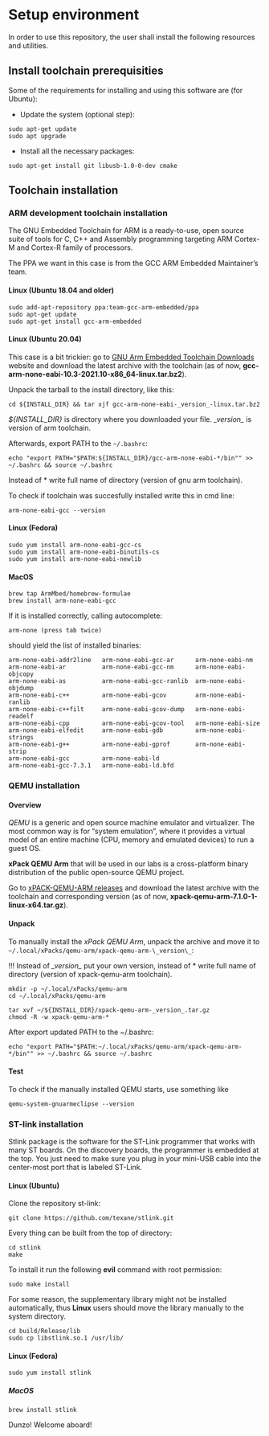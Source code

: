 Setup environment
=================

In order to use this repository, the user shall install the following
resources and utilities.

## Install toolchain prerequisities

Some of the requirements for installing and using this software are (for Ubuntu):
- Update the system (optional step):
```
sudo apt-get update
sudo apt upgrade
```
- Install all the necessary packages:
```
sudo apt-get install git libusb-1.0-0-dev cmake
```

## Toolchain installation

### ARM development toolchain installation

The GNU Embedded Toolchain for ARM is a ready-to-use, open source suite of
tools for C, C++ and Assembly programming targeting ARM Cortex-M and Cortex-R
family of processors.

The PPA we want in this case is from the GCC ARM Embedded Maintainer’s
team.

#### Linux (Ubuntu 18.04 and older)

```
sudo add-apt-repository ppa:team-gcc-arm-embedded/ppa
sudo apt-get update
sudo apt-get install gcc-arm-embedded
```

#### Linux (Ubuntu 20.04)

This case is a bit trickier: go to [GNU Arm Embedded Toolchain Downloads](https://developer.arm.com/tools-and-software/open-source-software/developer-tools/gnu-toolchain/gnu-rm/downloads) website and download the latest archive with the toolchain (as of now, **gcc-arm-none-eabi-10.3-2021.10-x86_64-linux.tar.bz2**).

Unpack the tarball to the install directory, like this:

```
cd ${INSTALL_DIR} && tar xjf gcc-arm-none-eabi-_version_-linux.tar.bz2
```

*${INSTALL_DIR}* is directory where you downloaded your file.
*\_version\_* is version of arm toolchain.

Afterwards, export PATH to the `~/.bashrc`:

```
echo "export PATH="$PATH:${INSTALL_DIR}/gcc-arm-none-eabi-*/bin"" >> ~/.bashrc && source ~/.bashrc
```

Instead of \* write full name of directory (version of gnu arm toolchain).

To check if toolchain was succesfully installed write this in cmd line:

```
arm-none-eabi-gcc --version
```

#### Linux (Fedora)

```
sudo yum install arm-none-eabi-gcc-cs
sudo yum install arm-none-eabi-binutils-cs
sudo yum install arm-none-eabi-newlib
```

#### MacOS

```
brew tap ArmMbed/homebrew-formulae
brew install arm-none-eabi-gcc
```

If it is installed correctly, calling autocomplete:

```
arm-none (press tab twice)
```

should yield the list of installed binaries:

```
arm-none-eabi-addr2line   arm-none-eabi-gcc-ar      arm-none-eabi-nm
arm-none-eabi-ar          arm-none-eabi-gcc-nm      arm-none-eabi-objcopy
arm-none-eabi-as          arm-none-eabi-gcc-ranlib  arm-none-eabi-objdump
arm-none-eabi-c++         arm-none-eabi-gcov        arm-none-eabi-ranlib
arm-none-eabi-c++filt     arm-none-eabi-gcov-dump   arm-none-eabi-readelf
arm-none-eabi-cpp         arm-none-eabi-gcov-tool   arm-none-eabi-size
arm-none-eabi-elfedit     arm-none-eabi-gdb         arm-none-eabi-strings
arm-none-eabi-g++         arm-none-eabi-gprof       arm-none-eabi-strip
arm-none-eabi-gcc         arm-none-eabi-ld
arm-none-eabi-gcc-7.3.1   arm-none-eabi-ld.bfd
```

### QEMU installation

#### Overview

*QEMU* is a generic and open source machine emulator and virtualizer. The most common way is for “system emulation”, where it provides a virtual model of an entire machine (CPU, memory and emulated devices) to run a guest OS.

**xPack QEMU Arm** that will be used in our labs is a cross-platform binary distribution of the public open-source QEMU project.

Go to [xPACK-QEMU-ARM releases](https://github.com/xpack-dev-tools/qemu-arm-xpack/releases/) and download the latest archive with the toolchain and corresponding version (as of now, **xpack-qemu-arm-7.1.0-1-linux-x64.tar.gz**).

#### Unpack

To manually install the *xPack QEMU Arm*, unpack the archive and move it to `~/.local/xPacks/qemu-arm/xpack-qemu-arm-\_version\_`:

!!! Instead of *\_version\_* put your own version, instead of \* write full name of directory (version of xpack-qemu-arm toolchain).

```
mkdir -p ~/.local/xPacks/qemu-arm
cd ~/.local/xPacks/qemu-arm

tar xvf ~/${INSTALL_DIR}/xpack-qemu-arm-_version_.tar.gz
chmod -R -w xpack-qemu-arm-*
```

After export updated PATH to the \~/.bashrc:
```
echo "export PATH="$PATH:~/.local/xPacks/qemu-arm/xpack-qemu-arm-*/bin"" >> ~/.bashrc && source ~/.bashrc
```

#### Test

To check if the manually installed QEMU starts, use something like

```
qemu-system-gnuarmeclipse --version
```

### ST-link installation

Stlink package is the software for the ST-Link programmer that works with many
ST boards. On the discovery boards, the programmer is embedded at the
top. You just need to make sure you plug in your mini-USB cable into the
center-most port that is labeled ST-Link.

#### Linux (Ubuntu)

Сlone the repository st-link:

```
git clone https://github.com/texane/stlink.git
```

Every thing can be built from the top of directory:

```
cd stlink
make
```

To install it run the following **evil** command with root permission:

```
sudo make install
```

For some reason, the supplementary library might not be installed automatically,
thus **Linux** users should move the library manually to the system directory.

```
cd build/Release/lib
sudo cp libstlink.so.1 /usr/lib/
```

#### Linux (Fedora)

```
sudo yum install stlink
```

##### MacOS
```
brew install stlink
```

Dunzo! Welcome aboard!
